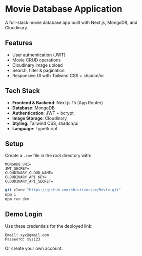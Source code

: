 # Movie Database Application

A full-stack movie database app built with Next.js, MongoDB, and Cloudinary.

## Features
- User authentication (JWT)
- Movie CRUD operations
- Cloudinary image upload
- Search, filter & pagination
- Responsive UI with Tailwind CSS + shadcn/ui

## Tech Stack
- **Frontend & Backend**: Next.js 15 (App Router)
- **Database**: MongoDB
- **Authentication**: JWT + bcrypt
- **Image Storage**: Cloudinary
- **Styling**: Tailwind CSS, shadcn/ui
- **Language**: TypeScript

## Setup
Create a `.env` file in the root directory with:
```
MONGODB_URI=
JWT_SECRET=
CLOUDINARY_CLOUD_NAME=
CLOUDINARY_API_KEY=
CLOUDINARY_API_SECRET=
```

```bash
git clone "https://github.com/shrutiversee/Movie.git"
npm i
npm run dev
```

## Demo Login
Use these credentials for the deployed link:
```
Email: xyz@gmail.com
Password: xyz123
```
Or create your own account.
